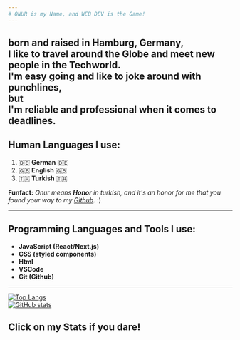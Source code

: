```yaml
---
# ONUR is my Name, and WEB DEV is the Game!
---
```

born and raised in **Hamburg, Germany**, <br>
I like to travel around the Globe and meet new people in the Techworld. <br> 
I'm easy going and like to joke around with punchlines, <br> 
**but** <br>
I'm reliable and professional when it comes to deadlines.
---

## Human Languages I use:
1. 🇩🇪 **German** 🇩🇪
2. 🇬🇧 **English** 🇬🇧
3. 🇹🇷 **Turkish** 🇹🇷

**Funfact:**
_Onur means **Honor** in turkish, and it's an honor for me that you found your way to my [Github](https://github.com/onur-fistikci?tab=repositories)._ :)

---

## Programming Languages and Tools I use:
+ **JavaScript (React/Next.js)**
+ **CSS (styled components)**
+ **Html**
+ **VSCode**
+ **Git (Github)**

---
[![Top Langs](https://github-readme-stats.vercel.app/api/top-langs/?username=onur-fistikci&layout=donut&theme=transparent)](https://www.youtube.com/watch?v=f9v4AL3SquY)  <br>
[![GitHub stats](https://github-readme-stats.vercel.app/api?username=onur-fistikci&hide_rank=true&theme=transparent&line_height=30&show_icons=true)](https://www.youtube.com/watch?v=8kUiL_-NHsQ)
## Click on my Stats if you dare!
